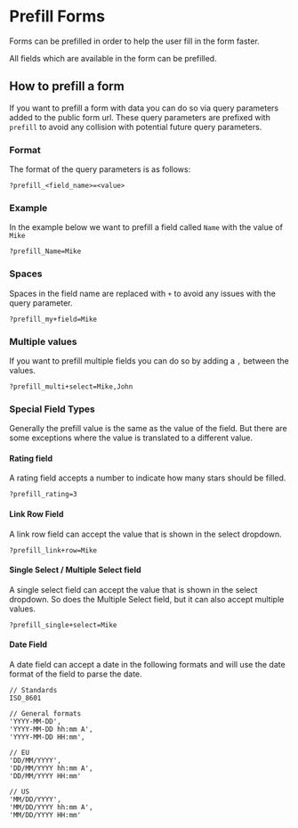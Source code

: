 # Prefill Forms
Forms can be prefilled in order to help the user fill in the form faster.

All fields which are available in the form can be prefilled.

## How to prefill a form
If you want to prefill a form with data you can do so via query parameters
added to the public form url. These query parameters are prefixed with
`prefill` to avoid any collision with potential future query parameters.

### Format
The format of the query parameters is as follows:
````
?prefill_<field_name>=<value>
````

### Example
In the example below we want to prefill a field called `Name` with the value of `Mike`
````
?prefill_Name=Mike
````

### Spaces
Spaces in the field name are replaced with `+` to avoid any issues with the query parameter.
````
?prefill_my+field=Mike
````

### Multiple values
If you want to prefill multiple fields you can do so by adding a `,` between the values.
````
?prefill_multi+select=Mike,John
````

### Special Field Types
Generally the prefill value is the same as the value of the field. But there are some exceptions
where the value is translated to a different value.

#### Rating field
A rating field accepts a number to indicate how many stars should be filled.
````
?prefill_rating=3
````

#### Link Row Field
A link row field can accept the value that is shown in the select dropdown.
````
?prefill_link+row=Mike
````

#### Single Select / Multiple Select field
A single select field can accept the value that is shown in the select dropdown.
So does the Multiple Select field, but it can also accept multiple values.
````
?prefill_single+select=Mike
````

#### Date Field
A date field can accept a date in the following formats and will use the date format
of the field to parse the date.
````
// Standards
ISO_8601

// General formats
'YYYY-MM-DD',
'YYYY-MM-DD hh:mm A',
'YYYY-MM-DD HH:mm',

// EU
'DD/MM/YYYY', 
'DD/MM/YYYY hh:mm A', 
'DD/MM/YYYY HH:mm'

// US
'MM/DD/YYYY', 
'MM/DD/YYYY hh:mm A', 
'MM/DD/YYYY HH:mm'
````





